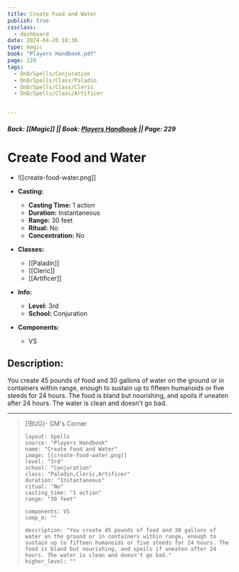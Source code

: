 ```yaml
---
title: Create Food and Water
publish: true
cssclass:
  - dashboard
date: 2024-04-20 18:30
type: magic
book: "Players Handbook.pdf"
page: 229
tags:
  - DnD/Spells/Conjuration
  - DnD/Spells/Class/Paladin
  - DnD/Spells/Class/Cleric
  - DnD/Spells/Class/Artificer


---
```


##### Back: [[Magic]] || Book: [Players Handbook](https://drive.google.com/drive/folders/1O5bhpYizcIT5xxAoLOuzCRht_PVS7VSG?usp=sharing) || Page: 229

# Create Food and Water
- ![[create-food-water.png]]
- **Casting:**
    - **Casting Time:** 1 action
    - **Duration:** Instantaneous
    - **Range:** 30 feet
    - **Ritual:** No
    - **Concentration:** No
- **Classes:**
    - [[Paladin]]
    - [[Cleric]]
    - [[Artificer]]

- **Info:**
    - **Level:** 3rd
    - **School:** Conjuration
- **Components:**
    - VS


## Description:
You create 45 pounds of food and 30 gallons of water on the ground or in containers within range, enough to sustain up to fifteen humanoids or five steeds for 24 hours. The food is bland but nourishing, and spoils if uneaten after 24 hours. The water is clean and doesn't go bad.



---

> [!BUG]- GM's Corner
>
> ```statblock
> layout: Spells
> source: "Players Handbook"
> name: "Create Food and Water"
> image: [[create-food-water.png]]
> level: "3rd"
> school: "Conjuration"
> class: "Paladin,Cleric,Artificer"
> duration: "Instantaneous"
> ritual: "No"
> casting_time: "1 action"
> range: "30 feet"
>
> components: VS
> comp_m: ""
>
> description: "You create 45 pounds of food and 30 gallons of water on the ground or in containers within range, enough to sustain up to fifteen humanoids or five steeds for 24 hours. The food is bland but nourishing, and spoils if uneaten after 24 hours. The water is clean and doesn't go bad."
> higher_level: ""
> ```
